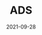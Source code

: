 ---
title: "ADS"
linkTitle: "ADS"
weight: 1200
date: 2021-09-28
description: >
  介绍Envoy的XDS API中的ADS
---
